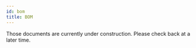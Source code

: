 ```yaml
---
id: bom
title: BOM
---
```


Those documents are currently under construction. Please check back at a later time.

